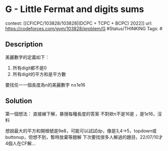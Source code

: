 # G - Little Fermat and digits sums

contest: [[CFICPC/103828/103828|(DCPC + TCPC + BCPC) 2022]]
url: https://codeforces.com/gym/103828/problem/G
#Status/THINKING
Tags: #

## Description

美麗數字的定義如下：
1. 所有digit都不是0
2. 所有digit的平方和是平方數

要找任一一個長度為n的美麗數字
n≤1e16

## Solution

第一個想法：
直接線下解，暴搜每種長度的答案
不對欸n不是16是 ，是1e16，沒料

想說最大的平方和開根號是9e8，可能可以試試dp，像是3,4->5，topdown或buttonup，但想不到，暫時放棄等題解
下次要找很多人解過的題目，22/07/10才4個人在CF解...